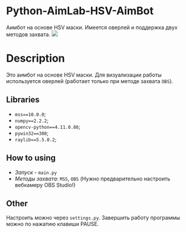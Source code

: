 # Python-AimLab-HSV-AimBot

Аимбот на основе HSV маски. Имеется оверлей и поддержка двух методов захвата.
![](bot.gif)

# **Description**
Это аимбот на основе HSV маски. Для визуализации работы используется оверлей (работает только при методе захвата `OBS`).

## **Libraries**
* `mss==10.0.0`;
* `numpy==2.2.2`;
* `opencv-python==4.11.0.86`;
* `pywin32==308`;
* `raylib==5.5.0.2`;

## **How to using**
* *Запуск* - `main.py`
* *Методы захвата:* `MSS`, `OBS` (Нужно предварительно настроить вебкамеру OBS Studio!)

 ## **Other**
 Настроить можно через `settings.py`.
 Завершить работу программы можно по нажатию клавиши PAUSE.
